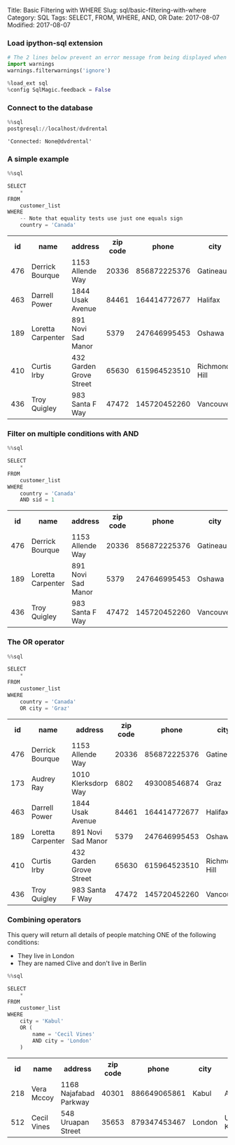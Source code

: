 Title: Basic Filtering with WHERE
Slug: sql/basic-filtering-with-where
Category: SQL
Tags: SELECT, FROM, WHERE, AND, OR
Date: 2017-08-07
Modified: 2017-08-07

### Load ipython-sql extension


```python
# The 2 lines below prevent an error message from being displayed when we run %load_ext sql
import warnings
warnings.filterwarnings('ignore')

%load_ext sql
%config SqlMagic.feedback = False
```

### Connect to the database


```python
%%sql
postgresql://localhost/dvdrental
```




    'Connected: None@dvdrental'



### A simple example


```python
%%sql

SELECT
    *
FROM
    customer_list
WHERE
    -- Note that equality tests use just one equals sign
    country = 'Canada'
```




<table>
    <tr>
        <th>id</th>
        <th>name</th>
        <th>address</th>
        <th>zip code</th>
        <th>phone</th>
        <th>city</th>
        <th>country</th>
        <th>notes</th>
        <th>sid</th>
    </tr>
    <tr>
        <td>476</td>
        <td>Derrick Bourque</td>
        <td>1153 Allende Way</td>
        <td>20336</td>
        <td>856872225376</td>
        <td>Gatineau</td>
        <td>Canada</td>
        <td>active</td>
        <td>1</td>
    </tr>
    <tr>
        <td>463</td>
        <td>Darrell Power</td>
        <td>1844 Usak Avenue</td>
        <td>84461</td>
        <td>164414772677</td>
        <td>Halifax</td>
        <td>Canada</td>
        <td>active</td>
        <td>2</td>
    </tr>
    <tr>
        <td>189</td>
        <td>Loretta Carpenter</td>
        <td>891 Novi Sad Manor</td>
        <td>5379</td>
        <td>247646995453</td>
        <td>Oshawa</td>
        <td>Canada</td>
        <td>active</td>
        <td>1</td>
    </tr>
    <tr>
        <td>410</td>
        <td>Curtis Irby</td>
        <td>432 Garden Grove Street</td>
        <td>65630</td>
        <td>615964523510</td>
        <td>Richmond Hill</td>
        <td>Canada</td>
        <td>active</td>
        <td>2</td>
    </tr>
    <tr>
        <td>436</td>
        <td>Troy Quigley</td>
        <td>983 Santa F Way</td>
        <td>47472</td>
        <td>145720452260</td>
        <td>Vancouver</td>
        <td>Canada</td>
        <td>active</td>
        <td>1</td>
    </tr>
</table>



### Filter on multiple conditions with AND


```python
%%sql

SELECT
    *
FROM
    customer_list
WHERE
    country = 'Canada'
    AND sid = 1
```




<table>
    <tr>
        <th>id</th>
        <th>name</th>
        <th>address</th>
        <th>zip code</th>
        <th>phone</th>
        <th>city</th>
        <th>country</th>
        <th>notes</th>
        <th>sid</th>
    </tr>
    <tr>
        <td>476</td>
        <td>Derrick Bourque</td>
        <td>1153 Allende Way</td>
        <td>20336</td>
        <td>856872225376</td>
        <td>Gatineau</td>
        <td>Canada</td>
        <td>active</td>
        <td>1</td>
    </tr>
    <tr>
        <td>189</td>
        <td>Loretta Carpenter</td>
        <td>891 Novi Sad Manor</td>
        <td>5379</td>
        <td>247646995453</td>
        <td>Oshawa</td>
        <td>Canada</td>
        <td>active</td>
        <td>1</td>
    </tr>
    <tr>
        <td>436</td>
        <td>Troy Quigley</td>
        <td>983 Santa F Way</td>
        <td>47472</td>
        <td>145720452260</td>
        <td>Vancouver</td>
        <td>Canada</td>
        <td>active</td>
        <td>1</td>
    </tr>
</table>



### The OR operator


```python
%%sql

SELECT
    *
FROM
    customer_list
WHERE
    country = 'Canada'
    OR city = 'Graz'
```




<table>
    <tr>
        <th>id</th>
        <th>name</th>
        <th>address</th>
        <th>zip code</th>
        <th>phone</th>
        <th>city</th>
        <th>country</th>
        <th>notes</th>
        <th>sid</th>
    </tr>
    <tr>
        <td>476</td>
        <td>Derrick Bourque</td>
        <td>1153 Allende Way</td>
        <td>20336</td>
        <td>856872225376</td>
        <td>Gatineau</td>
        <td>Canada</td>
        <td>active</td>
        <td>1</td>
    </tr>
    <tr>
        <td>173</td>
        <td>Audrey Ray</td>
        <td>1010 Klerksdorp Way</td>
        <td>6802</td>
        <td>493008546874</td>
        <td>Graz</td>
        <td>Austria</td>
        <td>active</td>
        <td>1</td>
    </tr>
    <tr>
        <td>463</td>
        <td>Darrell Power</td>
        <td>1844 Usak Avenue</td>
        <td>84461</td>
        <td>164414772677</td>
        <td>Halifax</td>
        <td>Canada</td>
        <td>active</td>
        <td>2</td>
    </tr>
    <tr>
        <td>189</td>
        <td>Loretta Carpenter</td>
        <td>891 Novi Sad Manor</td>
        <td>5379</td>
        <td>247646995453</td>
        <td>Oshawa</td>
        <td>Canada</td>
        <td>active</td>
        <td>1</td>
    </tr>
    <tr>
        <td>410</td>
        <td>Curtis Irby</td>
        <td>432 Garden Grove Street</td>
        <td>65630</td>
        <td>615964523510</td>
        <td>Richmond Hill</td>
        <td>Canada</td>
        <td>active</td>
        <td>2</td>
    </tr>
    <tr>
        <td>436</td>
        <td>Troy Quigley</td>
        <td>983 Santa F Way</td>
        <td>47472</td>
        <td>145720452260</td>
        <td>Vancouver</td>
        <td>Canada</td>
        <td>active</td>
        <td>1</td>
    </tr>
</table>



### Combining operators
This query will return all details of people matching ONE of the following conditions:
- They live in London
- They are named Clive and don't live in Berlin


```python
%%sql

SELECT
    *
FROM
    customer_list
WHERE
    city = 'Kabul'
    OR (
        name = 'Cecil Vines'
        AND city = 'London'
    )
```




<table>
    <tr>
        <th>id</th>
        <th>name</th>
        <th>address</th>
        <th>zip code</th>
        <th>phone</th>
        <th>city</th>
        <th>country</th>
        <th>notes</th>
        <th>sid</th>
    </tr>
    <tr>
        <td>218</td>
        <td>Vera Mccoy</td>
        <td>1168 Najafabad Parkway</td>
        <td>40301</td>
        <td>886649065861</td>
        <td>Kabul</td>
        <td>Afghanistan</td>
        <td>active</td>
        <td>1</td>
    </tr>
    <tr>
        <td>512</td>
        <td>Cecil Vines</td>
        <td>548 Uruapan Street</td>
        <td>35653</td>
        <td>879347453467</td>
        <td>London</td>
        <td>United Kingdom</td>
        <td>active</td>
        <td>1</td>
    </tr>
</table>
